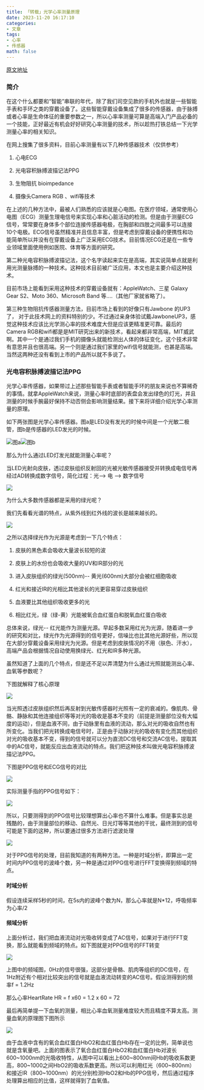 ```yaml
---
title: 「转载」光学心率测量原理
date: 2023-11-20 16:17:10
categories:
- 文章
tags:
- 心率
- 传感器
math: false
---
```


[原文地址](http://blog.csdn.net/richard_liujh/article/details/49615395)

### 简介

在这个什么都要和“智能”串联的年代，除了我们司空见款的手机外也就是一些智能手表和手环之类的穿戴设备了。这些智能穿戴设备集成了很多的传感器，由于脉搏或者心率是生命体征的重要参数之一，所以心率率测量可算是高端入门产品必备的一个技能，正好最近有机会好好研究心率测量的技术，所以趁热打铁总结一下光学测量心率的相关知识。

在网上搜集了很多资料，目前心率测量有以下几种传感器技术（仅供参考）

1. 心电ECG

2. 光电容积脉搏波描记法PPG 

3. 生物阻抗 bioimpedance

4. 摄像头Camera RGB 、wifi等技术


在上述的几种方法中，最被人们熟悉的应该就是心电图。在医疗领域，通常使用心电图（ECG）测量生理电信号来实现心率和心脏活动的检测。但是由于测量ECG信号，常常要在身体多个部位连接传感器电极，在胸部和四肢之间最多可以连接10个电极。ECG信号虽然精准并且信息丰富，但是考虑到穿戴设备的便携性和功能简单所以并没有在穿戴设备上广泛采用ECG技术。目前情况ECG还是在一些专业领域里面使用例如医院、体育等方面的研究。

第二种光电容积脉搏波描记法，这个名字读起来实在是高端，其实说简单点就是利用光测量脉搏的一种技术。这种技术目前被广泛应用，本文也是主要介绍这种技术。

目前市场上能看到采用这种技术的穿戴设备就有：AppleWatch、三星 Galaxy Gear S2、Moto 360、Microsoft Band 等....（其他厂家就省略了）。

第三种生物阻抗传感器测量方法，目前市场上看到的好像只有Jawbone 的UP3了， 对于此技术网上的资料特别的少。不过通过亲身体验试戴JawboneUP3，感觉这种技术应该比光学测心率的技术难度大但是应该更精准更可靠。最后的Camera RGB和wifi都是是MIT研究出来的新技术，看起来都非常高端，MIT威武啊。其中一个是通过我们手机的摄像头就能检测出人体的体征变化，这个技术非常有意思并且也很高端。另一个则是通过我们家里的wifi信号就能测，也甚是高端。当然这两种还没有看到上市的产品所以就不多说了。
### 光电容积脉搏波描记法PPG 

光学心率传感器，如果带过上述那些智能手表或者智能手环的朋友来说也不算稀奇的事情。就拿AppleWatch来说，测量心率时底部的表盘会发出绿色的灯光，并且测量的时候手腕最好保持不动否侧会影响测量结果。接下来将详细介绍光学心率测量的原理。

如下两张图是光学心率传感器。图a是LED没有发光的时候中间是一个光敏二极管，图b是传感器的LED发光的时候。

![图a](https://img-blog.csdn.net/20151103164718565?watermark/2/text/aHR0cDovL2Jsb2cuY3Nkbi5uZXQv/font/5a6L5L2T/fontsize/400/fill/I0JBQkFCMA==/dissolve/70/gravity/Center)![图b](https://img-blog.csdn.net/20151103164454214?watermark/2/text/aHR0cDovL2Jsb2cuY3Nkbi5uZXQv/font/5a6L5L2T/fontsize/400/fill/I0JBQkFCMA==/dissolve/70/gravity/Center)

那么为什么通过LED灯发光就能测量心率呢？

当LED光射向皮肤，透过皮肤组织反射回的光被光敏传感器接受并转换成电信号再经过AD转换成数字信号，简化过程：光--> 电 --> 数字信号

![](https://img-blog.csdn.net/20151103170649448?watermark/2/text/aHR0cDovL2Jsb2cuY3Nkbi5uZXQv/font/5a6L5L2T/fontsize/400/fill/I0JBQkFCMA==/dissolve/70/gravity/Center)

为什么大多数传感器都是采用的绿光呢？

我们先看看光谱的特点，从紫外线到红外线的波长是越来越长的。

![](https://img-blog.csdn.net/20151103171211057?watermark/2/text/aHR0cDovL2Jsb2cuY3Nkbi5uZXQv/font/5a6L5L2T/fontsize/400/fill/I0JBQkFCMA==/dissolve/70/gravity/Center)

之所以选择绿光作为光源是考虑到一下几个特点：

 1. 皮肤的黑色素会吸收大量波长较短的波

   2. 皮肤上的水份也会吸收大量的UV和IR部分的光

   3. 进入皮肤组织的绿光(500nm)-- 黄光(600nm)大部分会被红细胞吸收

   4. 红光和接近IR的光相比其他波长的光更容易穿过皮肤组织

   5. 血液要比其他组织吸收更多的光

   6. 相比红光，绿（绿-黄）光能被氧合血红蛋白和脱氧血红蛋白吸收

总体来说，绿光-- 红光能作为测量光源。早起多数采用红光为光源，随着进一步的研究和对比，绿光作为光源得到的信号更好，信噪比也比其他光源好些，所以现在大部分穿戴设备采用绿光为光源。但是考虑到皮肤情况的不用（肤色、汗水），高端产品会根据情况自动使用换绿光、红光和IR多种光源。

虽然知道了上面的几个特点，但是还不足以弄清楚为什么通过光照就能测出心率、血氧等参数呢？

下图就解释了核心原理

![](https://img-blog.csdn.net/20151103173511542?watermark/2/text/aHR0cDovL2Jsb2cuY3Nkbi5uZXQv/font/5a6L5L2T/fontsize/400/fill/I0JBQkFCMA==/dissolve/70/gravity/Center)

当光照透过皮肤组织然后再反射到光敏传感器时光照有一定的衰减的。像肌肉、骨骼、静脉和其他连接组织等等对光的吸收是基本不变的（前提是测量部位没有大幅度的运动），但是血液不同，由于动脉里有血液的流动，那么对光的吸收自然也有所变化。当我们把光转换成电信号时，正是由于动脉对光的吸收有变化而其他组织对光的吸收基本不变，得到的信号就可以分为直流DC信号和交流AC信号。提取其中的AC信号，就能反应出血液流动的特点。我们把这种技术叫做光电容积脉搏波描记法PPG。

下图是PPG信号和ECG信号的对比

![](https://img-blog.csdn.net/20151103174757856?watermark/2/text/aHR0cDovL2Jsb2cuY3Nkbi5uZXQv/font/5a6L5L2T/fontsize/400/fill/I0JBQkFCMA==/dissolve/70/gravity/Center)

实际测量手指的PPG信号如下：

![](https://img-blog.csdn.net/20151103174942948?watermark/2/text/aHR0cDovL2Jsb2cuY3Nkbi5uZXQv/font/5a6L5L2T/fontsize/400/fill/I0JBQkFCMA==/dissolve/70/gravity/Center)

所以，只要测得到的PPG信号比较理想算出心率也不算什么难事。但是事实总是残酷的，由于测量部位的移动、自然光、日光灯等等其他的干扰，最终测到的信号可能是下面的这种，所以要通过很多方法进行滤波处理

![](https://img-blog.csdn.net/20151103175823717?watermark/2/text/aHR0cDovL2Jsb2cuY3Nkbi5uZXQv/font/5a6L5L2T/fontsize/400/fill/I0JBQkFCMA==/dissolve/70/gravity/Center)

对于PPG信号的处理，目前我知道的有两种方法。一种是时域分析，即算出一定时间内PPG信号的波峰个数，另一种是通过对PPG信号进行FFT变换得到频域的特点。

#### 时域分析

假设连续采样5秒的时间，在5s内的波峰个数为N，那么心率就是N*12，呼吸频率为心率/2

#### 频域分析

上面分析过，我们把血液流动对光吸收转变成了AC信号，如果对于进行FFT变换，那么就能看到频域的特点。如下图就是对PPG信号的FFT转变

![](https://img-blog.csdn.net/20151103180955822?watermark/2/text/aHR0cDovL2Jsb2cuY3Nkbi5uZXQv/font/5a6L5L2T/fontsize/400/fill/I0JBQkFCMA==/dissolve/70/gravity/Center)

上图中的频域图，0Hz的信号很强，这部分是骨骼、肌肉等组织的DC信号，在1Hz附近有个相对比较突出的信号就是血液流动转变的AC信号。假设测得到的频率f = 1.2Hz

那么心率HeartRate  HR = f x60 = 1.2 x 60 = 72

最后再简单提一下血氧的测量，相比心率血氧测量难度较大而且精度不算太高。测量血氧的原理图下图所示

![](https://img-blog.csdn.net/20151103182057629?watermark/2/text/aHR0cDovL2Jsb2cuY3Nkbi5uZXQv/font/5a6L5L2T/fontsize/400/fill/I0JBQkFCMA==/dissolve/70/gravity/Center)

由于血液中含有的氧合血红蛋白HbO2和血红蛋白Hb存在一定的比例，简单说也就是含氧量吧。上面的图表示了氧合血红蛋白HbO2和血红蛋白Hb对波长600~1000nm的光吸收特性，从图中可以看出上600~800nm间Hb的吸收系数更高，800~1000之间HbO2的吸收系数更高。所以可以利用红光（600~800nm）和接近IR（800~1000nm）的光分别检测HbO2和Hb的PPG信号，然后通过程序处理算出相应的比值，这样就得到了血氧值。
